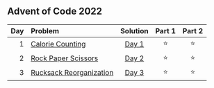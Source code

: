 ## Advent of Code 2022

| Day | Problem                                                        |      Solution       | Part 1 | Part 2 |
|----:|:---------------------------------------------------------------|:-------------------:|:------:|:------:|
|   1 | [Calorie Counting](https://adventofcode.com/2022/day/1)        | [Day 1](Day01.java) | :star: | :star: |
|   2 | [Rock Paper Scissors](https://adventofcode.com/2022/day/2)     | [Day 2](Day02.java) | :star: | :star: |
|   3 | [Rucksack Reorganization](https://adventofcode.com/2022/day/3) | [Day 3](Day03.java) | :star: | :star: |